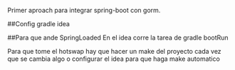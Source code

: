 Primer aproach para integrar spring-boot con gorm. 

##Config
gradle idea


##Para que ande SpringLoaded
En el idea corre la tarea de gradle bootRun

Para que tome el hotswap hay que hacer un make del proyecto cada vez que se cambia algo o configurar el idea para que haga make automatico
